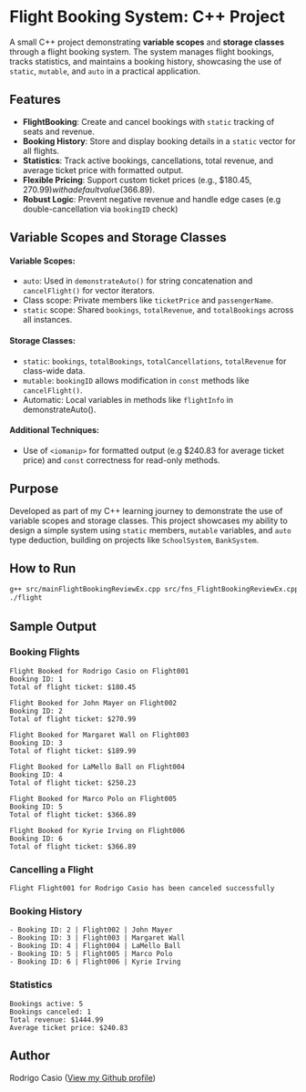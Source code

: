# Flight Booking System: C++ Project

A small C++ project demonstrating **variable scopes** and **storage classes** through a flight booking system. The system manages flight bookings, tracks statistics, and maintains a booking history, showcasing the use of `static`, `mutable`, and `auto` in a practical application.

## Features

- **FlightBooking**: Create and cancel bookings with `static` tracking of seats and revenue.
- **Booking History**: Store and display booking details in a `static` vector for all flights.
- **Statistics**: Track active bookings, cancellations, total revenue, and average ticket price with formatted output.
- **Flexible Pricing**: Support custom ticket prices (e.g., $180.45, $270.99) with a default value ($366.89).
- **Robust Logic**: Prevent negative revenue and handle edge cases (e.g double-cancellation via `bookingID` check)

## Variable Scopes and Storage Classes
#### Variable Scopes:

-  `auto`: Used in `demonstrateAuto()` for string concatenation and `cancelFlight()` for vector iterators.
-  Class scope: Private members like `ticketPrice` and `passengerName`.
-  `static` scope: Shared `bookings`, `totalRevenue`, and `totalBookings` across all instances.

#### Storage Classes:

-  `static`: `bookings`, `totalBookings`, `totalCancellations`, `totalRevenue` for class-wide data.
-  `mutable`: `bookingID` allows modification in `const` methods like `cancelFlight()`.
-  Automatic: Local variables in methods like `flightInfo` in demonstrateAuto().

#### Additional Techniques:
-  Use of `<iomanip>` for formatted output (e.g $240.83 for average ticket price) and `const` correctness for read-only methods.

## Purpose
Developed as part of my C++ learning journey to demonstrate the use of variable scopes and storage classes. This project showcases my ability to design a simple system using `static` members, `mutable` variables, and `auto` type deduction, building on projects like `SchoolSystem`, `BankSystem`.

## How to Run
```bash
g++ src/mainFlightBookingReviewEx.cpp src/fns_FlightBookingReviewEx.cpp -I include -o flight
./flight
```
## Sample Output

### Booking Flights
```
Flight Booked for Rodrigo Casio on Flight001
Booking ID: 1
Total of flight ticket: $180.45

Flight Booked for John Mayer on Flight002
Booking ID: 2
Total of flight ticket: $270.99

Flight Booked for Margaret Wall on Flight003
Booking ID: 3
Total of flight ticket: $189.99

Flight Booked for LaMello Ball on Flight004
Booking ID: 4
Total of flight ticket: $250.23

Flight Booked for Marco Polo on Flight005
Booking ID: 5
Total of flight ticket: $366.89

Flight Booked for Kyrie Irving on Flight006
Booking ID: 6
Total of flight ticket: $366.89
```
### Cancelling a Flight
```
Flight Flight001 for Rodrigo Casio has been canceled successfully
```
### Booking History
```
- Booking ID: 2 | Flight002 | John Mayer
- Booking ID: 3 | Flight003 | Margaret Wall
- Booking ID: 4 | Flight004 | LaMello Ball
- Booking ID: 5 | Flight005 | Marco Polo
- Booking ID: 6 | Flight006 | Kyrie Irving
```

### Statistics 
```
Bookings active: 5
Bookings canceled: 1
Total revenue: $1444.99
Average ticket price: $240.83
```


## Author
Rodrigo Casio ([View my Github profile](https://github.com/rodrigcasio))
